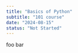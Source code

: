 ```yaml
---
title: "Basics of Python"
subtitle: "101 course"
date: "2024-08-15"
status: "Not Started"
---
```


foo bar
